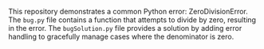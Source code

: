 This repository demonstrates a common Python error: ZeroDivisionError.  The `bug.py` file contains a function that attempts to divide by zero, resulting in the error.  The `bugSolution.py` file provides a solution by adding error handling to gracefully manage cases where the denominator is zero.